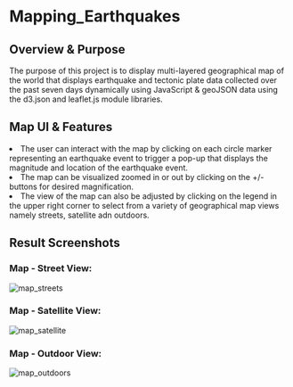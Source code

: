 # Mapping_Earthquakes

## Overview & Purpose
The purpose of this project is to display multi-layered geographical map of the world that displays earthquake and tectonic plate data collected over the past seven days dynamically using JavaScript & geoJSON data using the d3.json and leaflet.js module libraries.

## Map UI & Features
<li>The user can interact with the map by clicking on each circle marker representing an earthquake event to trigger a pop-up that displays the magnitude and location of the earthquake event.</li>
<li>The map can be visualized zoomed in or out by clicking on the +/- buttons for desired magnification.</li>
<li>The view of the map can also be adjusted by clicking on the legend in the upper right corner to select from a variety of geographical map views namely streets, satellite adn outdoors.</li>

## Result Screenshots
### Map - Street View:
![map_streets](https://user-images.githubusercontent.com/86158802/134824130-80813f86-11d2-43d6-8855-59086a895f89.png)

### Map - Satellite View:
![map_satellite](https://user-images.githubusercontent.com/86158802/134824142-8d1eb24b-30af-4cbd-97c5-e06407224496.png)

### Map - Outdoor View:
![map_outdoors](https://user-images.githubusercontent.com/86158802/134824151-2f0d9e5b-ac89-4d9a-a21e-e9e3f4134e91.png)
